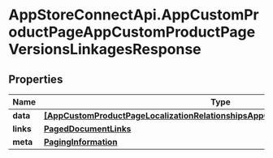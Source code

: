 # AppStoreConnectApi.AppCustomProductPageAppCustomProductPageVersionsLinkagesResponse

## Properties

Name | Type | Description | Notes
------------ | ------------- | ------------- | -------------
**data** | [**[AppCustomProductPageLocalizationRelationshipsAppCustomProductPageVersionData]**](AppCustomProductPageLocalizationRelationshipsAppCustomProductPageVersionData.md) |  | 
**links** | [**PagedDocumentLinks**](PagedDocumentLinks.md) |  | 
**meta** | [**PagingInformation**](PagingInformation.md) |  | [optional] 


